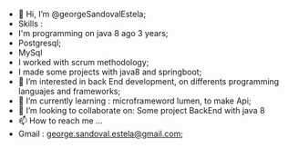 - 👋 Hi, I’m @georgeSandovalEstela;
-  Skills : 
-  I'm programming on java 8 ago 3 years;
-  Postgresql;
-  MySql
-  I worked with scrum methodology;
-  I made some projects with java8 and springboot;
- 👀 I’m interested in back End development, on differents programming languajes and frameworks;
- 🌱 I’m currently learning : microframeword lumen, to make Api;
- 💞️ I’m looking to collaborate on: Some project BackEnd with java 8
- 📫 How to reach me ...
-  Gmail : george.sandoval.estela@gmail.com;

<!---
georgeSandovalEstela/georgeSandovalEstela is a ✨ special ✨ repository because its `README.md` (this file) appears on your GitHub profile.
You can click the Preview link to take a look at your changes.
--->
